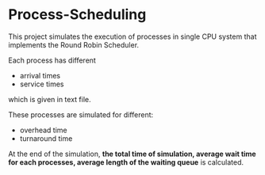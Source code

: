# Process-Scheduling
This project simulates the execution of processes in single CPU system that implements the Round Robin Scheduler.

Each process has different 
* arrival times
* service times

which is given in text file.

These processes are simulated for different:
* overhead time
* turnaround time

At the end of the simulation, **the total time of simulation, average wait time for each processes, average length of the waiting
queue** is calculated. 
